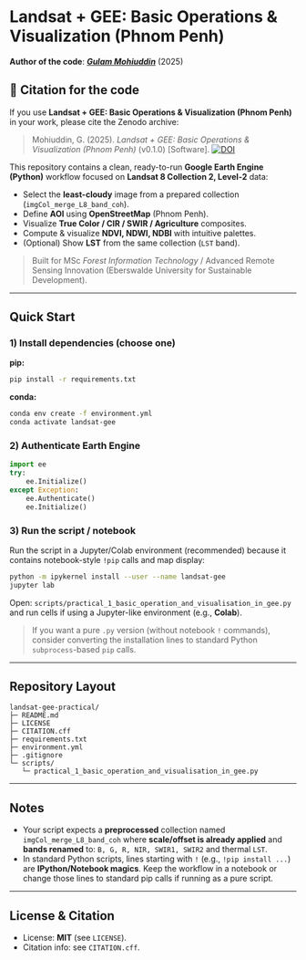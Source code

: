 # Landsat + GEE: Basic Operations & Visualization (Phnom Penh)

**Author of the code**: ***[Gulam Mohiuddin](https://www.linkedin.com/in/mohigeo33/)*** (2025)  

## 📑 Citation for the code

If you use **Landsat + GEE: Basic Operations & Visualization (Phnom Penh)** in your work, please cite the Zenodo archive:

> Mohiuddin, G. (2025). *Landsat + GEE: Basic Operations & Visualization (Phnom Penh)* (v0.1.0) [Software]. [![DOI](https://zenodo.org/badge/DOI/10.5281/zenodo.17121725.svg)](https://doi.org/10.5281/zenodo.17121725)

This repository contains a clean, ready-to-run **Google Earth Engine (Python)** workflow focused on **Landsat 8 Collection 2, Level-2** data:

- Select the **least-cloudy** image from a prepared collection (`imgCol_merge_L8_band_coh`).
- Define **AOI** using **OpenStreetMap** (Phnom Penh).
- Visualize **True Color / CIR / SWIR / Agriculture** composites.
- Compute & visualize **NDVI, NDWI, NDBI** with intuitive palettes.
- (Optional) Show **LST** from the same collection (`LST` band).

> Built for MSc *Forest Information Technology* / Advanced Remote Sensing Innovation (Eberswalde University for Sustainable Development).

---

## Quick Start

### 1) Install dependencies (choose one)

**pip:**

```bash
pip install -r requirements.txt
```

**conda:**

```bash
conda env create -f environment.yml
conda activate landsat-gee
```

### 2) Authenticate Earth Engine

```python
import ee
try:
    ee.Initialize()
except Exception:
    ee.Authenticate()
    ee.Initialize()
```

### 3) Run the script / notebook

Run the script in a Jupyter/Colab environment (recommended) because it contains notebook-style `!pip` calls and map display:

```bash
python -m ipykernel install --user --name landsat-gee
jupyter lab
```

Open: `scripts/practical_1_basic_operation_and_visualisation_in_gee.py` and run cells if using a Jupyter-like environment (e.g., **Colab**).

> If you want a pure `.py` version (without notebook `!` commands), consider converting the installation lines to standard Python `subprocess`-based `pip` calls.

---

## Repository Layout

```
landsat-gee-practical/
├─ README.md
├─ LICENSE
├─ CITATION.cff
├─ requirements.txt
├─ environment.yml
├─ .gitignore
└─ scripts/
   └─ practical_1_basic_operation_and_visualisation_in_gee.py
```

---

## Notes

- Your script expects a **preprocessed** collection named `imgCol_merge_L8_band_coh` where **scale/offset is already applied** and **bands renamed** to: `B, G, R, NIR, SWIR1, SWIR2` and thermal `LST`.
- In standard Python scripts, lines starting with `!` (e.g., `!pip install ...`) are **IPython/Notebook magics**. Keep the workflow in a notebook or change those lines to standard pip calls if running as a pure script.

---

## License & Citation

- License: **MIT** (see `LICENSE`).
- Citation info: see `CITATION.cff`.
